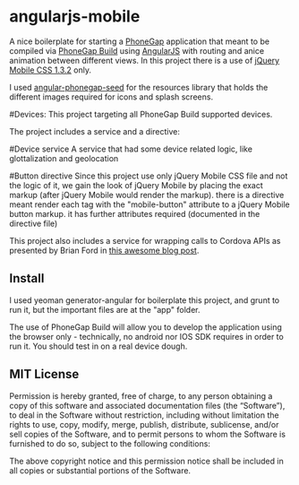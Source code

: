 angularjs-mobile
================

A nice boilerplate for starting a [PhoneGap](phonegap.com) application that meant to be compiled via [PhoneGap Build](https://build.phonegap.com/docs/app-building) using [AngularJS](http://angularjs.org/) with routing and anice animation between different views.
In this project there is a use of [jQuery Mobile CSS 1.3.2](http://jquerymobile.com/download/) only.

I used [angular-phonegap-seed](https://github.com/thewildpendulum/angular-phonegap-seed) for the resources library that holds the different images required for icons and splash screens.

#Devices:
This project targeting all PhoneGap Build supported devices.

The project includes a service and a directive:

#Device service
A service that had some device related logic, like glottalization and geolocation

#Button directive
Since this project use only jQuery Mobile CSS file and not the logic of it, we gain the look of jQuery Mobile by placing the exact markup (after jQuery Mobile would render the markup). 
there is a directive meant render each tag with the "mobile-button" attribute to a jQuery Mobile button markup. it has further attributes required (documented in the directive file)


This project also includes a service for wrapping calls to Cordova APIs as presented by Brian Ford in [this awesome blog post](http://briantford.com/blog/angular-phonegap.html).

## Install

I used yeoman generator-angular for boilerplate this project, and grunt to run it, but the important files are at the "app" folder. 

The use of PhoneGap Build will allow you to develop the application using the browser only - technically, no android nor IOS SDK requires in order to run it.  You should test in on a real device dough.  


## MIT License

Permission is hereby granted, free of charge, to any person obtaining a copy of this software and associated documentation files (the “Software”), to deal in the Software without restriction, including without limitation the rights to use, copy, modify, merge, publish, distribute, sublicense, and/or sell copies of the Software, and to permit persons to whom the Software is furnished to do so, subject to the following conditions:

The above copyright notice and this permission notice shall be included in all copies or substantial portions of the Software.